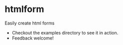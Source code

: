 # htmlform
Easily create html forms

* Checkout the examples directory to see it in action.
* Feedback welcome!
